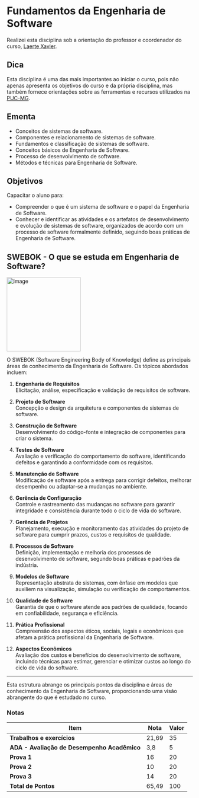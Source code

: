 # Fundamentos da Engenharia de Software

Realizei esta disciplina sob a orientação do professor e coordenador do curso, [Laerte Xavier](https://github.com/xavierlaerte).

## Dica

Esta disciplina é uma das mais importantes ao iniciar o curso, pois não apenas apresenta os objetivos do curso e da própria disciplina, mas também fornece orientações sobre as ferramentas e recursos utilizados na [PUC-MG](https://www.pucminas.br/vestibular/Paginas/default.aspx?utm_source=google&utm_medium=cpc&utm_campaign=aon-institucional&utm_content=PC00024&gad_source=1&gclid=Cj0KCQjwjY64BhCaARIsAIfc7YYTNiKgy3_Q9DpereVuReBOZuFAQ17sAIe0TsjkkGP7dCkRilDLYksaAjoeEALw_wc).

## Ementa

- Conceitos de sistemas de software.
- Componentes e relacionamento de sistemas de software.
- Fundamentos e classificação de sistemas de software.
- Conceitos básicos de Engenharia de Software.
- Processo de desenvolvimento de software.
- Métodos e técnicas para Engenharia de Software.

## Objetivos

Capacitar o aluno para:

- Compreender o que é um sistema de software e o papel da Engenharia de Software.
- Conhecer e identificar as atividades e os artefatos de desenvolvimento e evolução de sistemas de software, organizados de acordo com um processo de software formalmente definido, seguindo boas práticas de Engenharia de Software.

## SWEBOK - O que se estuda em Engenharia de Software?

<img src="https://github.com/user-attachments/assets/d8fda980-56a9-4c57-89a8-067bacf89a9f" alt="image" width="200" />

O SWEBOK (Software Engineering Body of Knowledge) define as principais áreas de conhecimento da Engenharia de Software. Os tópicos abordados incluem:

1. **Engenharia de Requisitos**  
   Elicitação, análise, especificação e validação de requisitos de software.
   
2. **Projeto de Software**  
   Concepção e design da arquitetura e componentes de sistemas de software.
   
3. **Construção de Software**  
   Desenvolvimento do código-fonte e integração de componentes para criar o sistema.

4. **Testes de Software**  
   Avaliação e verificação do comportamento do software, identificando defeitos e garantindo a conformidade com os requisitos.

5. **Manutenção de Software**  
   Modificação de software após a entrega para corrigir defeitos, melhorar desempenho ou adaptar-se a mudanças no ambiente.

6. **Gerência de Configuração**  
   Controle e rastreamento das mudanças no software para garantir integridade e consistência durante todo o ciclo de vida do software.

7. **Gerência de Projetos**  
   Planejamento, execução e monitoramento das atividades do projeto de software para cumprir prazos, custos e requisitos de qualidade.

8. **Processos de Software**  
   Definição, implementação e melhoria dos processos de desenvolvimento de software, segundo boas práticas e padrões da indústria.

9. **Modelos de Software**  
   Representação abstrata de sistemas, com ênfase em modelos que auxiliem na visualização, simulação ou verificação de comportamentos.

10. **Qualidade de Software**  
    Garantia de que o software atende aos padrões de qualidade, focando em confiabilidade, segurança e eficiência.

11. **Prática Profissional**  
    Compreensão dos aspectos éticos, sociais, legais e econômicos que afetam a prática profissional da Engenharia de Software.

12. **Aspectos Econômicos**  
    Avaliação dos custos e benefícios do desenvolvimento de software, incluindo técnicas para estimar, gerenciar e otimizar custos ao longo do ciclo de vida do software.

---

Esta estrutura abrange os principais pontos da disciplina e áreas de conhecimento da Engenharia de Software, proporcionando uma visão abrangente do que é estudado no curso.

### Notas

| **Item**                       | **Nota** | **Valor** |
|--------------------------------|----------|-----------|
| **Trabalhos e exercícios**     | 21,69    | 35        |
| **ADA - Avaliação de Desempenho Acadêmico** | 3,8     | 5         |
| **Prova 1**                    | 16       | 20        |
| **Prova 2**                    | 10       | 20        |
| **Prova 3**                    | 14       | 20        |
| **Total de Pontos**            | 65,49    | 100       |
